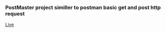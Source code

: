 ### PostMaster project similler to postman basic get and post http request

<a href="http://postmaster.surge.sh" target="_blank" rel="noopener noreferrer">Live</a>
